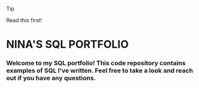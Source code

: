 > [!TIP]
> Read this first!

# NINA'S SQL PORTFOLIO

### Welcome to my SQL portfolio! This code repository contains examples of SQL I've written. Feel free to take a look and reach out if you have any questions.
